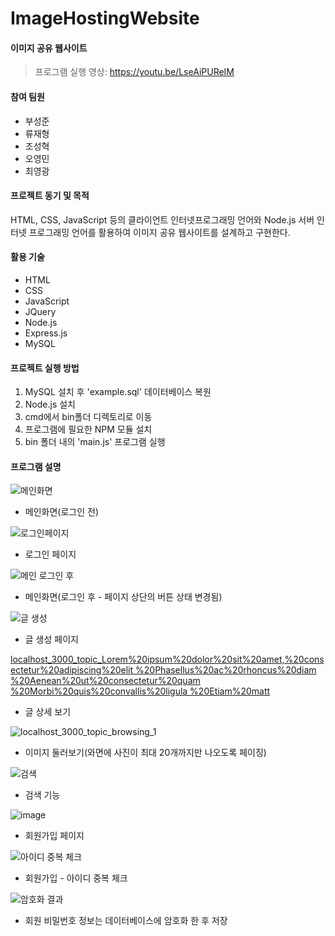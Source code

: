 # ImageHostingWebsite

#### 이미지 공유 웹사이트
> 프로그램 실행 영상: https://youtu.be/LseAiPUReIM

#### 참여 팀원
- 부성준
- 류재형
- 조성혁
- 오영민
- 최영광

#### 프로젝트 동기 및 목적
HTML, CSS, JavaScript 등의 클라이언트 인터넷프로그래밍 언어와 Node.js 서버 인터넷 프로그래밍 언어를 활용하여 이미지 공유 웹사이트를 설계하고 구현한다.

#### 활용 기술
- HTML
- CSS
- JavaScript
- JQuery
- Node.js
- Express.js
- MySQL

#### 프로젝트 실행 방법
1. MySQL 설치 후 'example.sql' 데이터베이스 복원
2. Node.js 설치
3. cmd에서 bin폴더 디렉토리로 이동
4. 프로그램에 필요한 NPM 모듈 설치
5. bin 폴더 내의 'main.js' 프로그램 실행

#### 프로그램 설명
![메인화면](https://user-images.githubusercontent.com/55964775/91716360-7958b800-ebca-11ea-9787-9cffed36c21e.JPG)
+ 메인화면(로그인 전)

![로그인페이지](https://user-images.githubusercontent.com/55964775/91716387-82e22000-ebca-11ea-8ee7-6a2728297356.JPG)
+ 로그인 페이지

![메인 로그인 후](https://user-images.githubusercontent.com/55964775/91716381-81185c80-ebca-11ea-951d-f665e9c8dcad.JPG)
+ 메인화면(로그인 후 - 페이지 상단의 버튼 상태 변경됨)

![글 생성](https://user-images.githubusercontent.com/55964775/91716389-84134d00-ebca-11ea-993e-f419835421e2.JPG)
+ 글 생성 페이지

[localhost_3000_topic_Lorem%20ipsum%20dolor%20sit%20amet,%20consectetur%20adipiscing%20elit %20Phasellus%20ac%20rhoncus%20diam %20Aenean%20ut%20consectetur%20quam %20Morbi%20quis%20convallis%20ligula %20Etiam%20matt](https://user-images.githubusercontent.com/55964775/91716666-1156a180-ebcb-11ea-92d8-ef90ee24eaad.png)
+ 글 상세 보기

![localhost_3000_topic_browsing_1](https://user-images.githubusercontent.com/55964775/91716395-87a6d400-ebca-11ea-9be7-5a5e8ca689ab.png)
+ 이미지 둘러보기(와면에 사진이 최대 20개까지만 나오도록 페이징)

![검색](https://user-images.githubusercontent.com/55964775/91716392-8675a700-ebca-11ea-8617-0e4c98cba56e.JPG)
+ 검색 기능

![image](https://user-images.githubusercontent.com/55964775/91716881-67c3e000-ebcb-11ea-9735-d8fa49c81638.png)<br>
+ 회원가입 페이지

![아이디 중복 체크](https://user-images.githubusercontent.com/55964775/91716429-9b523a80-ebca-11ea-99d5-3957bbe98a06.JPG)<br>
+ 회원가입 - 아이디 중복 체크

![암호화 결과](https://user-images.githubusercontent.com/55964775/91716423-97beb380-ebca-11ea-9f16-21b7925bfca5.JPG)<br>
+ 회원 비밀번호 정보는 데이터베이스에 암호화 한 후 저장

